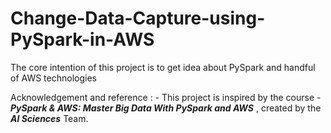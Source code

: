 # Change-Data-Capture-using-PySpark-in-AWS
The core intention of this project is to get idea about PySpark and handful of AWS technologies

Acknowledgement and reference : - 
This project is inspired by the course - ***PySpark & AWS: Master Big Data With PySpark and AWS***
 , created by the ***AI Sciences*** Team.
